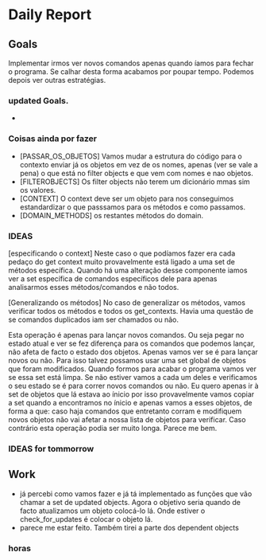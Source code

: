 # Daily Report

## Goals
Implementar irmos ver novos comandos apenas quando íamos para fechar o programa. Se calhar desta forma acabamos por poupar 
tempo. Podemos depois ver outras estratégias.



### updated Goals.
- 

### Coisas ainda por fazer
+ [PASSAR_OS_OBJETOS] Vamos mudar a estrutura do código para o contexto enviar já os objetos em vez de os nomes, apenas (ver se vale a pena) o que está no filter objects e que vem com nomes e nao objetos.
+ [FILTEROBJECTS] Os filter objects não terem um dicionário mmas sim os valores. 
+ [CONTEXT] O context deve ser um objeto para nos conseguimos estandardizar o que passsamos para os métodos e como passamos.
+ [DOMAIN_METHODS] os restantes métodos do domain.


### IDEAS
[especificando o context]
Neste caso o que podíamos fazer era cada pedaço do get context muito provavelmente está ligado a uma set de métodos específica. Quando há uma alteração desse componente iamos ver a set específica de comandos específicos dele para apenas analisarmos esses métodos/comandos e não todos.

[Generalizando os métodos]
No caso de generalizar os métodos, vamos verificar todos os métodos e todos os get_contexts.
Havia uma questão de se comandos duplicados iam ser chamados ou não.

Esta operação é apenas para lançar novos comandos. Ou seja pegar no estado atual e ver se fez diferença para os comandos que podemos lançar, não afeta de facto o estado dos objetos. Apenas vamos ver se é para lançar novos ou não. 
Para isso talvez possamos usar uma set global de objetos que foram modificados. 
Quando formos para acabar o programa vamos ver se essa set está limpa. Se não estiver vamos a cada um deles e verificamos o seu estado se é para correr novos comandos ou não. 
Eu quero apenas ir à set de objetos que lá estava ao ínicio por isso provavelmente vamos copiar a set quando a encontramos no ínicio e apenas vamos a esses objetos, de forma a que: 
caso haja comandos que entretanto corram e modifiquem novos objetos não vai afetar a nossa lista de objetos para verificar. Caso contrário esta operação podia ser muito longa. 
Parece me bem.

### IDEAS for tommorrow




## Work
+ já percebi como vamos fazer e já tá implementado as funções que vão chamar a set de updated objects. 
Agora o objetivo seria quando de facto atualizamos um objeto colocá-lo lá.
Onde estiver o check_for_updates é colocar o objeto lá.
+ parece me estar feito. Também tirei a parte dos dependent objects

### horas
